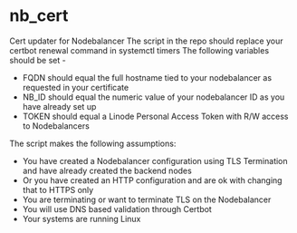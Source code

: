 # nb_cert
Cert updater for Nodebalancer
The script in the repo should replace your certbot renewal command in systemctl timers
The following variables should be set -
- FQDN should equal the full hostname tied to your nodebalancer as requested in your certificate
- NB_ID should equal the numeric value of your nodebalancer ID as you have already set up
- TOKEN should equal a Linode Personal Access Token with R/W access to Nodebalancers

The script makes the following assumptions:
  - You have created a Nodebalancer configuration using TLS Termination and have already created the backend nodes
  - Or you have created an HTTP configuration and are ok with changing that to HTTPS only
  - You are terminating or want to terminate TLS on the Nodebalancer
  - You will use DNS based validation through Certbot
  - Your systems are running Linux
  
